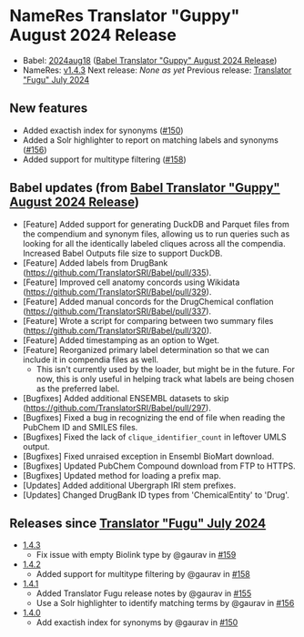 # NameRes Translator "Guppy" August 2024 Release
- Babel: [2024aug18](https://stars.renci.org/var/babel_outputs/2024aug18/)
  ([Babel Translator "Guppy" August 2024 Release](https://github.com/TranslatorSRI/Babel/blob/master/releases/TranslatorGuppyAugust2024.md))
- NameRes: [v1.4.3](https://github.com/TranslatorSRI/NameResolution/releases/tag/v1.4.3)
Next release: _None as yet_
Previous release: [Translator "Fugu" July 2024](./TranslatorFuguJuly2024.md)

## New features
* Added exactish index for synonyms ([#150](https://github.com/TranslatorSRI/NameResolution/pull/150))
* Added a Solr highlighter to report on matching labels and synonyms ([#156](https://github.com/TranslatorSRI/NameResolution/pull/156))
* Added support for multitype filtering ([#158](https://github.com/TranslatorSRI/NameResolution/pull/158))

## Babel updates (from [Babel Translator "Guppy" August 2024 Release](https://github.com/TranslatorSRI/Babel/blob/master/releases/TranslatorGuppyAugust2024.md))
* [Feature] Added support for generating DuckDB and Parquet files from the compendium and synonym files,
  allowing us to run queries such as looking for all the identically labeled cliques across
  all the compendia. Increased Babel Outputs file size to support DuckDB.
* [Feature] Added labels from DrugBank (https://github.com/TranslatorSRI/Babel/pull/335).
* [Feature] Improved cell anatomy concords using Wikidata (https://github.com/TranslatorSRI/Babel/pull/329).
* [Feature] Added manual concords for the DrugChemical conflation (https://github.com/TranslatorSRI/Babel/pull/337).
* [Feature] Wrote a script for comparing between two summary files (https://github.com/TranslatorSRI/Babel/pull/320).
* [Feature] Added timestamping as an option to Wget.
* [Feature] Reorganized primary label determination so that we can include it in compendia files as well.
  * This isn't currently used by the loader, but might be in the future. For now, this is only
    useful in helping track what labels are being chosen as the preferred label.
* [Bugfixes] Added additional ENSEMBL datasets to skip (https://github.com/TranslatorSRI/Babel/pull/297).
* [Bugfixes] Fixed a bug in recognizing the end of file when reading the PubChem ID and SMILES files.
* [Bugfixes] Fixed the lack of `clique_identifier_count` in leftover UMLS output.
* [Bugfixes] Fixed unraised exception in Ensembl BioMart download.
* [Bugfixes] Updated PubChem Compound download from FTP to HTTPS.
* [Bugfixes] Updated method for loading a prefix map.
* [Updates] Added additional Ubergraph IRI stem prefixes.
* [Updates] Changed DrugBank ID types from 'ChemicalEntity' to 'Drug'.

## Releases since [Translator "Fugu" July 2024](./TranslatorFuguJuly2024.md)
* [1.4.3](https://github.com/TranslatorSRI/NameResolution/releases/tag/v1.4.3)
  * Fix issue with empty Biolink type by @gaurav in [#159](https://github.com/TranslatorSRI/NameResolution/pull/159)
* [1.4.2](https://github.com/TranslatorSRI/NameResolution/releases/tag/v1.4.2)
  * Added support for multitype filtering by @gaurav in [#158](https://github.com/TranslatorSRI/NameResolution/pull/158)
* [1.4.1](https://github.com/TranslatorSRI/NameResolution/releases/tag/v1.4.1)
  * Added Translator Fugu release notes by @gaurav in [#155](https://github.com/TranslatorSRI/NameResolution/pull/155)
  * Use a Solr highlighter to identify matching terms by @gaurav in [#156](https://github.com/TranslatorSRI/NameResolution/pull/156)
* [1.4.0](https://github.com/TranslatorSRI/NameResolution/releases/tag/v1.4.0)
  * Add exactish index for synonyms by @gaurav in [#150](https://github.com/TranslatorSRI/NameResolution/pull/150)